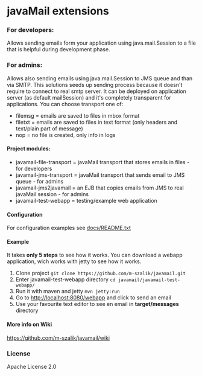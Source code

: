 javaMail extensions
===================

### For developers:
Allows sending emails form your application using java.mail.Session to a file that is helpful during development phase.


### For admins:
Allows also sending emails using java.mail.Session to JMS queue and than via SMTP. This solutions seeds up sending process because it doesn't require to connect to real smtp server.
It can be deployed on application server (as default mailSession) and it's completely transparent for applications.
You can choose transport one of:
* filemsg = emails are saved to files in mbox format
* filetxt = emails are saved to files in text format (only headers and text/plain part of message)
* nop     = no file is created, only info in logs

#### Project modules:
* javamail-file-transport = javaMail transport that stores emails in files - for developers
* javamail-jms-transport = javaMail transport that sends email to JMS queue - for admins
* javamail-jms2javamail = an EJB that copies emails from JMS to real javaMail session - for admins
* javamail-test-webapp = testing/example web application

#### Configuration
For configuration examples see [docs/README.txt](./docs/README.txt)

#### Example
It takes **only 5 steps** to see how it works.
You can download a webapp application, wich works with jetty to see how it works.
1. Clone project `git clone https://github.com/m-szalik/javamail.git`
1. Enter javamail-test-webapp directory `cd javamail/javamail-test-webapp/`
1. Run it with maven and jetty `mvn jetty:run`
1. Go to [http://localhost:8080/webapp](http://localhost:8080/webapp) and click to send an email
1. Use your favourite text editor to see en email in **target/messages** directory

#### More info on Wiki
https://github.com/m-szalik/javamail/wiki


### License
Apache License 2.0
